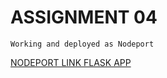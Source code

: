# ASSIGNMENT 04
    Working and deployed as Nodeport

[NODEPORT LINK FLASK APP](http://159.122.183.194:30147/)


